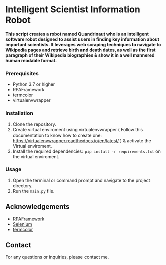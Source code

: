 # Intelligent Scientist Information Robot

__This script creates a robot named Quandrinaut who is an intelligent software robot designed to assist users in finding key information about important scientists. It leverages web scraping techniques to navigate to Wikipedia pages and retrieve birth and death dates, as well as the first paragraph of their Wikipedia biographies & show it in a well mannered human readable format.__

### Prerequisites

- Python 3.7 or higher
- RPAFramework
- termcolor
- virtualenvwrapper

### Installation
1. Clone the repository.
2. Create virtual enviroment using virtualenvwrapper ( Follow this documentation to know how to create one: https://virtualenvwrapper.readthedocs.io/en/latest/ ) & activate the Virtual enviroment.
3. Install the required dependencies: `pip install -r requirements.txt` on the virtual enviroment.


### Usage

1. Open the terminal or command prompt and navigate to the project directory.
2. Run the `main.py` file.

## Acknowledgements

- [RPAFramework](https://rpaframework.org/#)
- [Selenium](https://www.selenium.dev/)
- [termcolor](https://pypi.org/project/termcolor/)

## Contact

For any questions or inquiries, please contact me.
